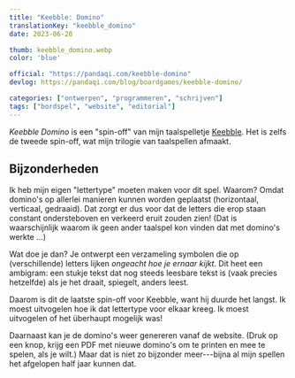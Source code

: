 ```yaml
---
title: "Keebble: Domino"
translationKey: "keebble_domino"
date: 2023-06-20

thumb: keebble_domino.webp
color: 'blue'

official: "https://pandaqi.com/keebble-domino"
devlog: https://pandaqi.com/blog/boardgames/keebble-domino/

categories: ["ontwerpen", "programmeren", "schrijven"]
tags: ["bordspel", "website", "editorial"]
---
```


_Keebble Domino_ is een "spin-off" van mijn taalspelletje [Keebble](/en/design/keebble). Het is zelfs de tweede spin-off, wat mijn trilogie van taalspellen afmaakt.

## Bijzonderheden

Ik heb mijn eigen "lettertype" moeten maken voor dit spel. Waarom? Omdat domino's op allerlei manieren kunnen worden geplaatst (horizontaal, verticaal, gedraaid). Dat zorgt er dus voor dat de letters die erop staan constant ondersteboven en verkeerd eruit zouden zien! (Dat is waarschijnlijk waarom ik geen ander taalspel kon vinden dat met domino's werkte ...)

Wat doe je dan? Je ontwerpt een verzameling symbolen die op (verschillende) letters lijken _ongeacht hoe je ernaar kijkt_. Dit heet een ambigram: een stukje tekst dat nog steeds leesbare tekst is (vaak precies hetzelfde) als je het draait, spiegelt, anders leest.

Daarom is dit de laatste spin-off voor Keebble, want hij duurde het langst. Ik moest uitvogelen hoe ik dat lettertype voor elkaar kreeg. Ik moest uitvogelen of het überhaupt mogelijk was!

Daarnaast kan je de domino's weer genereren vanaf de website. (Druk op een knop, krijg een PDF met nieuwe domino's om te printen en mee te spelen, als je wilt.) Maar dat is niet zo bijzonder meer---bijna al mijn spellen het afgelopen half jaar kunnen dat.